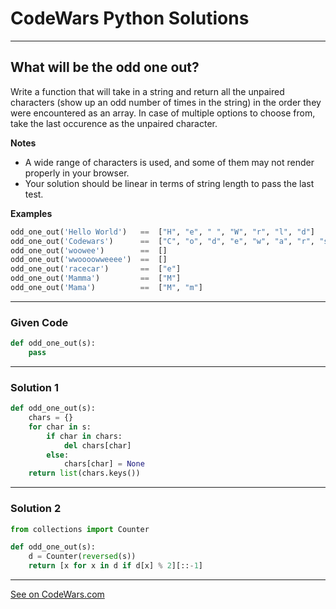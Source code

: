 # CodeWars Python Solutions

---

## What will be the odd one out?

Write a function that will take in a string and return all the unpaired characters (show up an odd number of times in the string) in the order they were encountered as an array. In case of multiple options to choose from, take the last occurence as the unpaired character.


**Notes**

- A wide range of characters is used, and some of them may not render properly in your browser.
- Your solution should be linear in terms of string length to pass the last test.


**Examples**

```python
odd_one_out('Hello World')   ==  ["H", "e", " ", "W", "r", "l", "d"]
odd_one_out('Codewars')      ==  ["C", "o", "d", "e", "w", "a", "r", "s"]
odd_one_out('woowee')        ==  []
odd_one_out('wwoooowweeee')  ==  []
odd_one_out('racecar')       ==  ["e"]
odd_one_out('Mamma')         ==  ["M"]
odd_one_out('Mama')          ==  ["M", "m"]
```

---

### Given Code


```python
def odd_one_out(s):
    pass
```

---

### Solution 1


```python
def odd_one_out(s):
    chars = {}
    for char in s:
        if char in chars:
            del chars[char]
        else:
            chars[char] = None
    return list(chars.keys())
```

---

### Solution 2


```python
from collections import Counter

def odd_one_out(s):
    d = Counter(reversed(s))
    return [x for x in d if d[x] % 2][::-1]
```



---


[See on CodeWars.com](https://www.codewars.com/kata/55b080eabb080cd6f8000035)
